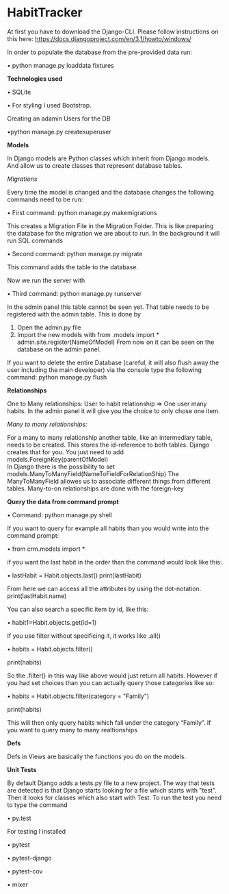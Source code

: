 # HabitTracker

At first you have to download the Django-CLI. Please follow instructions on this here: https://docs.djangoproject.com/en/3.1/howto/windows/

In order to populate the database from the pre-provided data run: 

•	python manage.py loaddata fixtures

**Technologies used**

• SQLite

• For styling I used Bootstrap. 



Creating an adamin Users for the DB 

•python manage.py createsuperuser


**Models**

In Django models are Python classes which inherit from Django models. And allow us to create classes that represent database tables. 

*Migrations* 

Every time the model is changed and the database changes the following commands need to be run:

•	First command: python manage.py makemigrations


This creates a Migration File in the Migration Folder. This is like preparing the database for the migration we are about to run. In the background it will run SQL commands 


•	Second command: python manage.py migrate

This command adds the table to the database. 


Now we run the server with 

•	Third command: python manage.py runserver


In the admin panel this table cannot be seen yet. That table needs to be registered with the admin table. This is done by 

1.	Open the admin.py file 
2.	Import the new models with from .models import *     admin.site.register(NameOfModel)
From now on it can be seen on the database on the admin panel. 


If you want to delete the entire Database (careful, it will also flush away the user including the main developer) via the console type the following command:
python manage.py flush



**Relationships**

One to Many relationships: User to habit relationship  => One user many habits. 
In the admin panel it will give you the choice to only chose one item. 


*Many to many relationships:*

For a many to many relationship another table, like an intermediary table, needs to be created. This stores the id-reference to both tables. Django creates that for you. You just need to add models.ForeignKey(parentOfModel)  
In Django there is the possibility to set models.ManyToManyField(NameToFieldForRelationShip) 
The ManyToManyField allowes us to associate different things from different tables.
Many-to-on relationships are done with the foreign-key




**Query the data from command prompt**

• Command: python manage.py shell



If you want to query for example all habits than you would write into the command prompt:

• from crm.models import *


if you want the last habit in the order than the command would look like this:

• lastHabit = Habit.objects.last()
  print(lastHabit)
  
  
From here we can access all the attributes by using the dot-notation. 
print(lastHabit.name)


You can also search a specific item by id, like this: 

• habit1=Habit.objects.get(id=1) 


If you use filter without specificing it, it works like .all() 

• habits = Habit.objects.filter()

print(habits)


So the .filter() in this way like above would just return all habits. 
However if you had set choices than you can actually query those categories like so:

• habits = Habit.objects.filter(category = "Family")

  print(habits)
  
  
This will then only query habits which fall under the category “Family”.
If you want to query many to many realtionships



**Defs**

Defs in Views are basically the functions you do on the models.



**Unit Tests**

By default Django adds a tests.py file to a new project. 
The way that tests are detected is that Django starts looking for a file which starts with "test". Then it looks for classes which also start with Test. 
To run the test you need to type the command 

•	py.test



For testing I installed

•	pytest 

•	pytest-django

•	pytest-cov

•	mixer 




